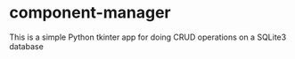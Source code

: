 # component-manager
This is a simple Python tkinter app for doing CRUD operations on a SQLite3 database
